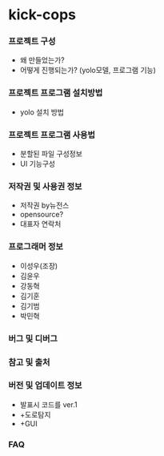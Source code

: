 # kick-cops


### 프로젝트 구성
* 왜 만들었는가?
* 어떻게 진행되는가? (yolo모델, 프로그램 기능)


### 프로젝트 프로그램 설치방법
* yolo 설치 방법

  
### 프로젝트 프로그램 사용법
* 분할된 파일 구성정보
* UI 기능구성 

  
### 저작권 및 사용권 정보 
* 저작권 by뉴전스
* opensource?
* 대표자 연락처 

  
### 프로그래머 정보 
* 이성우(조장)
* 김윤우
* 강동혁
* 김기훈
* 김기범
* 박민혁

  
### 버그 및 디버그
### 참고 및 출처
### 버전 및 업데이트 정보
* 발표시 코드를 ver.1
* +도로탐지 
* +GUI 
### FAQ
